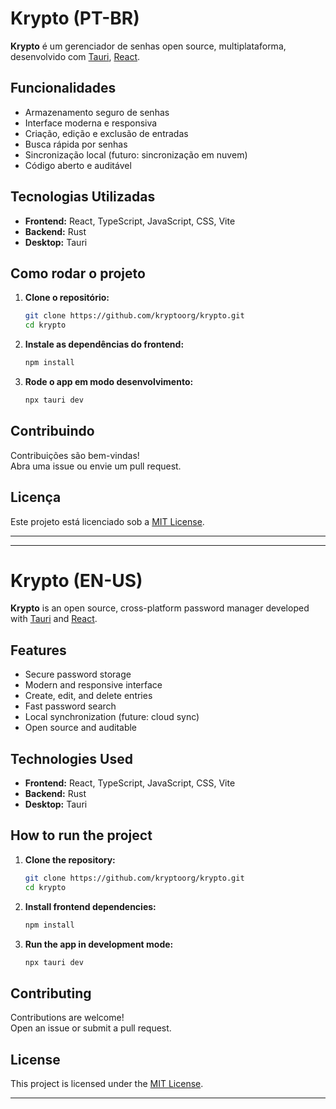 # Krypto (PT-BR)

**Krypto** é um gerenciador de senhas open source, multiplataforma, desenvolvido com [Tauri](https://tauri.app/), [React](https://react.dev/).

## Funcionalidades

- Armazenamento seguro de senhas
- Interface moderna e responsiva
- Criação, edição e exclusão de entradas
- Busca rápida por senhas
- Sincronização local (futuro: sincronização em nuvem)
- Código aberto e auditável

## Tecnologias Utilizadas

- **Frontend:** React, TypeScript, JavaScript, CSS, Vite
- **Backend:** Rust
- **Desktop:** Tauri

## Como rodar o projeto

1. **Clone o repositório:**
   ```bash
   git clone https://github.com/kryptoorg/krypto.git
   cd krypto
   ```

2. **Instale as dependências do frontend:**
   ```bash
   npm install
   ```

3. **Rode o app em modo desenvolvimento:**
   ```bash
   npx tauri dev
   ```

## Contribuindo

Contribuições são bem-vindas!  
Abra uma issue ou envie um pull request.

## Licença

Este projeto está licenciado sob a [MIT License](LICENSE).

---

---

# Krypto (EN-US)

**Krypto** is an open source, cross-platform password manager developed with [Tauri](https://tauri.app/) and [React](https://react.dev/).

## Features

- Secure password storage
- Modern and responsive interface
- Create, edit, and delete entries
- Fast password search
- Local synchronization (future: cloud sync)
- Open source and auditable

## Technologies Used

- **Frontend:** React, TypeScript, JavaScript, CSS, Vite
- **Backend:** Rust
- **Desktop:** Tauri

## How to run the project

1. **Clone the repository:**
   ```bash
   git clone https://github.com/kryptoorg/krypto.git
   cd krypto
   ```

2. **Install frontend dependencies:**
   ```bash
   npm install
   ```

3. **Run the app in development mode:**
   ```bash
   npx tauri dev
   ```

## Contributing

Contributions are welcome!  
Open an issue or submit a pull request.

## License

This project is licensed under the [MIT License](LICENSE).

---

